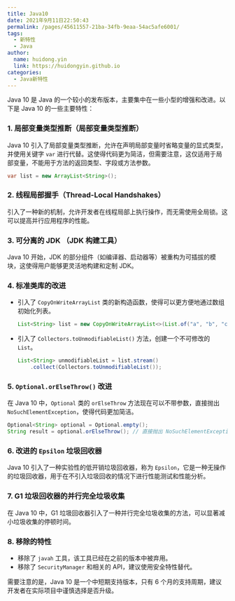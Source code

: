 ```yaml
---
title: Java10
date: 2021年9月11日22:50:43
permalink: /pages/45611557-21ba-34fb-9eaa-54ac5afe6001/
tags:
  - 新特性
  - Java
author:
  name: huidong.yin
  link: https://huidongyin.github.io
categories:
  - Java新特性
---
```



Java 10 是 Java 的一个较小的发布版本，主要集中在一些小型的增强和改进。以下是 Java 10 的一些主要特性：

### 1. 局部变量类型推断（局部变量类型推断）

Java 10 引入了局部变量类型推断，允许在声明局部变量时省略变量的显式类型，并使用关键字 `var` 进行代替。这使得代码更为简洁，但需要注意，这仅适用于局部变量，不能用于方法的返回类型、字段或方法参数。

```java
var list = new ArrayList<String>();
```

### 2. 线程局部握手（Thread-Local Handshakes）

引入了一种新的机制，允许开发者在线程局部上执行操作，而无需使用全局锁。这可以提高并行应用程序的性能。

### 3. 可分离的 JDK （JDK 构建工具）

Java 10 开始，JDK 的部分组件（如编译器、启动器等）被重构为可插拔的模块，这使得用户能够更灵活地构建和定制 JDK。

### 4. 标准类库的改进

- 引入了 `CopyOnWriteArrayList` 类的新构造函数，使得可以更方便地通过数组初始化列表。

  ```java
  List<String> list = new CopyOnWriteArrayList<>(List.of("a", "b", "c"));
  ```
- 引入了 `Collectors.toUnmodifiableList()` 方法，创建一个不可修改的 `List`。

  ```java
  List<String> unmodifiableList = list.stream()
      .collect(Collectors.toUnmodifiableList());
  ```

### 5. `Optional.orElseThrow()` 改进

在 Java 10 中，`Optional` 类的 `orElseThrow` 方法现在可以不带参数，直接抛出 `NoSuchElementException`，使得代码更加简洁。

```java
Optional<String> optional = Optional.empty();
String result = optional.orElseThrow(); // 直接抛出 NoSuchElementException
```

### 6. 改进的 `Epsilon` 垃圾回收器

Java 10 引入了一种实验性的低开销垃圾回收器，称为 `Epsilon`，它是一种无操作的垃圾回收器，用于在不引入垃圾回收的情况下进行性能测试和性能分析。

### 7. G1 垃圾回收器的并行完全垃圾收集

在 Java 10 中，G1 垃圾回收器引入了一种并行完全垃圾收集的方法，可以显著减小垃圾收集的停顿时间。

### 8. 移除的特性

- 移除了 `javah` 工具，该工具已经在之前的版本中被弃用。
- 移除了 `SecurityManager` 和相关的 API，建议使用安全特性替代。

需要注意的是，Java 10 是一个中短期支持版本，只有 6 个月的支持周期，建议开发者在实际项目中谨慎选择是否升级。
